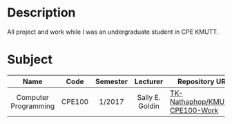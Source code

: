 # Description

All project and work while I was an undergraduate student in CPE KMUTT.

# Subject

|         Name         |  Code  | Semester |    Lecturer     | Repository URL                                                                      |
| :------------------: | :----: | :------: | :-------------: | ----------------------------------------------------------------------------------- |
| Computer Programming | CPE100 |  1/2017  | Sally E. Goldin | [TK-Nathaphop/KMUTT-CPE100-Work](https://github.com/TK-Nathaphop/KMUTT-CPE100-Work) |
